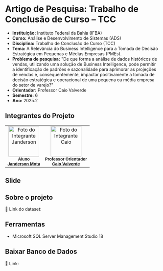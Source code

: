 # Artigo de Pesquisa: Trabalho de Conclusão de Curso – TCC

- **Instituição:** Instituto Federal da Bahia (IFBA)
- **Curso:** Análise e Desenvolvimento de Sistemas (ADS)
- **Disciplina:** Trabalho de Conclusão de Curso (TCC)
- **Tema:** A Relevância do Business Intelligence para a Tomada de Decisão Estratégica em Pequenas e Médias Empresas (PMEs).
- **Problema de pesquisa:** "De que forma a análise de dados históricos de vendas, utilizando uma solução de Business Intelligence, pode permitir a identificação de padrões e sazonalidade para aprimorar as projeções de vendas e, consequentemente, impactar positivamente a tomada de decisão estratégica e operacional de uma pequena ou média empresa do setor de varejo?"
- **Orientador:** Professor Caio Valverde
- **Semestre:** 6
- **Ano:** 2025.2

## Integrantes do Projeto

<table>
  <tr>
    <td align="center">
      <img src="https://media.licdn.com/dms/image/v2/C4D03AQFGY6vj2yUmwg/profile-displayphoto-shrink_200_200/profile-displayphoto-shrink_200_200/0/1652661326769?e=1762387200&v=beta&t=M5TwKJegWJL_aEhUWCbI4MRPRNMmQtD3TT1BZsSIUN0" width="100px;" alt="Foto do Integrante Janderson"/><br />
      <sub><b>Aluno</b></sub><br />
      <sub><b><a href="https://github.com/JandersonMota">Janderson Mota</a></b></sub>
    </td>
    <td align="center">
      <img src="https://media.licdn.com/dms/image/v2/C4D03AQFRf0Xu4N8Q4Q/profile-displayphoto-shrink_200_200/profile-displayphoto-shrink_200_200/0/1662731953606?e=1762387200&v=beta&t=yC_--ExaGASA4ivaHjCxOoo_uVq8pzgEU7ENbV-641E" width="100px;" alt="Foto do Integrante Caio"/><br />
      <sub><b>Professor Orientador</b></sub><br />
      <sub><b><a href="https://www.linkedin.com/in/caio-valverde/">Caio Valverde</a></b></sub>
    </td>
  </tr>
</table>

## Slide

## Sobre o projeto

🔗 Link do dataset:

## Ferramentas
- Microsoft SQL Server Management Studio 18

## Baixar Banco de Dados

🔗 Link:
